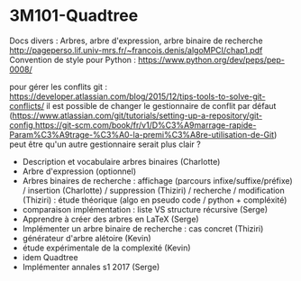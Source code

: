 # 3M101-Quadtree
Docs divers :
Arbres, arbre d'expression, arbre binaire de recherche http://pageperso.lif.univ-mrs.fr/~francois.denis/algoMPCI/chap1.pdf
Convention de style pour Python : https://www.python.org/dev/peps/pep-0008/

pour gérer les conflits git :
https://developer.atlassian.com/blog/2015/12/tips-tools-to-solve-git-conflicts/
il est possible de changer le gestionnaire de conflit par défaut (https://www.atlassian.com/git/tutorials/setting-up-a-repository/git-config,https://git-scm.com/book/fr/v1/D%C3%A9marrage-rapide-Param%C3%A9trage-%C3%A0-la-premi%C3%A8re-utilisation-de-Git)
peut être qu'un autre gestionnaire serait plus clair ?


- Description et vocabulaire arbres binaires (Charlotte)
- Arbre d'expression (optionnel)
- Arbres binaires de recherche : affichage (parcours infixe/suffixe/préfixe) / insertion (Charlotte) / suppression (Thiziri) / recherche / modification (Thiziri) : étude théorique (algo en pseudo code / python + compléxité)
- comparaison implémentation : liste VS structure récursive (Serge)
- Apprendre à créer des arbres en LaTeX (Serge)
- Implémenter un arbre binaire de recherche : cas concret (Thiziri)
- générateur d'arbre alétoire (Kevin)
- étude expérimentale de la complexité (Kevin)
- idem Quadtree
- Implémenter annales s1 2017 (Serge)
